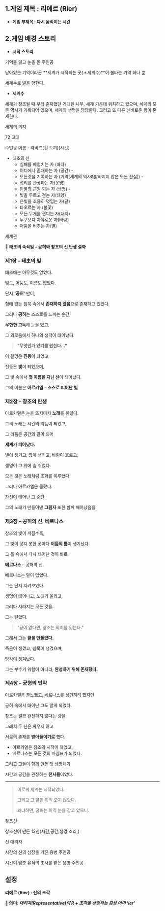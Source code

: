 ## 1.게임 제목 : **리에르 (Rier)**

- **게임 부제목 : 다시 움직이는 시간**

## 2.게임 배경 스토리

- **시작 스토리**

기억을 잃고 눈을 뜬 주인공 

남아있는 기억이라곤 **세계가 시작되는 곳(＊세계수)**이 불타는 기억 하나 뿐 

세계수로 발을 향한다.

- **세계수**

세계가 창조될 때 부터 존재했던 거대한 나무, 세계 가운데 위치하고 있으며, 세계의 모든 역사가 기록되어 있으며, 세계의 생명을 담당한다. 그리고 또 다른 신비로운 힘이 존재한다.

세계의 의지

72 고대

주인공 이름 - 라비츠(흰 토끼)(시간)

- 태초의 신
    - 심해를 헤엄치는 자 (바다)
    - 어디에나 존재하는 자 (공간) -
    - 모든것을 기록하는 자 (기억[세계의 역사&밝혀지지 않은 모든 진실]) -
    - 섭리를 관장하는 자(운명)
    - 만물의 근원 되는 자 (생명) -
    - 빛을 두르고 걷는 자(태양)
    - 은빛을 조용히 덧입는 자(달)
    - 타오르는 자 (불꽃)
    - 모든 무게를 견디는 자(대지)
    - 누구보다 자유로운 자(바람)
    - 어둠을 비추는 자(별)

세계관

📖 **태초의 속삭임 – 공허와 창조의 신 탄생 설화**

### 제1장 – 태초의 빛

태초에는 아무것도 없었다.

빛도, 어둠도, 이름도 없었다.

단지 **‘공허’** 만이,

형태 없는 침묵 속에서 **존재하지 않음**으로 존재하고 있었다.

그러나 **공허**는 스스로를 느끼는 순간,

**무한한 고독**에 눈을 떴고,

그 외로움에서 하나의 생각이 태어났다.

> "**무엇인가 있기를 원한다…"**
> 

이 갈망은 **진동**이 되었고,

진동은 **빛**이 되었으며,

그 빛 속에서 **첫 이름을 지닌 신**이 태어났다.

그의 이름은 **아르카엘** – **스스로** **피어난 빛**.

### 제2장 – 창조의 탄생

아르카엘은 눈을 뜨자마자 **노래**를 불렀다.

그의 노래는 시간의 리듬이 되었고,

그 리듬은 공간의 결이 되어

**세계가 피어났다.**

별이 생기고, 땅이 생기고, 바람이 흐르고,

생명이 그 위에 숨 쉬었다.

모든 것은 노래처럼 조화를 이루었다.

그러나 아르카엘은 몰랐다.

자신이 태어난 그 순간,

그의 노래가 만들어낸 **그림자** 또한 함께 깨어났음을.

### 제3장 – 공허의 신, 베르나스

창조의 빛이 퍼질수록,

그 빛이 닿지 못한 곳마다 **어둠의 틈**이 생겨났다.

그 틈 속에서 다시 태어난 것이 바로

**베르나스** – 공허의 신.

베르나스는 말이 없었다.

그는 단지 지켜보았다.

생명이 태어나고, 노래가 울리고,

그러다 사라지는 모든 것을.

그는 알았다.

> “끝이 없다면, 창조는 의미를 잃는다.”
> 

그래서 그는 **끝을 만들었다.**

죽음이 생겼고, 침묵이 생겼으며,

망각이 생겨났다.

그는 부수기 위함이 아니라, **완성하기 위해 존재했다.**

### 제4장 – 균형의 언약

아르카엘은 분노했고, 베르나스를 심판하려 했지만

공허 속에서 태어난 그도 알게 되었다.

창조는 결코 완전하지 않다는 것을.

그래서 두 신은 싸우지 않고

서로의 존재를 **받아들이기로** 했다.

- 아르카엘은 창조의 시작이 되었고,
- 베르나스는 모든 것의 마침표가 되었다.

그리고 그들이 함께 만든 첫 생명체가

시간과 공간을 관장하는 **천사들**이었다.

---

> 이로써 세계는 시작되었다.
> 
> 
> 그리고 그 끝은 아직 오지 않았다.
> 
> 왜냐하면, 공허는 아직 눈을 감고 있으니.
> 

창조신

창조신이 만든 12신(시간,공간,생명,소리,)

신 대리자

시간의 신의 심장을 가진 용병 주인공  

 시간이 멈춘 유적의 조사를 맡은 용병 주인공

## 설정

**리에르 (Rier) : 신의 조각**

**💫 의미: *대리자(Representative)의 R + 조각을 상징하는 감성 어미 ‘ier’***
